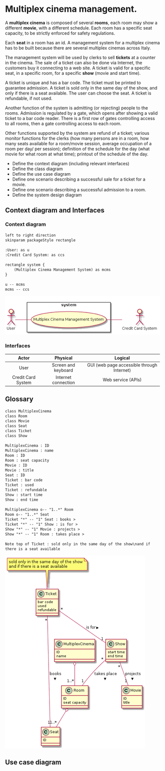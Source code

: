# Multiplex cinema management.

A **multiplex cinema** is composed of several **rooms**, each room may show a different **movie**, with a different schedule. Each room has a specific seat capacity, to be strictly enforced for safety regulations.

Each **seat** in a room has an id. A management system for a multiplex cinema has to be built because there are several multiplex cinemas across Italy.

The management system will be used by clerks to sell **tickets** at a counter in the cinema. The sale of a ticket can also be done via Internet, the customers buy it connecting to a web site. A ticket is valid for a specific seat, in a specific room, for a specific **show** (movie and start time).

A ticket is unique and has a bar code. The ticket must be printed to guarantee admission. A ticket is sold only in the same day of the show, and only if there is a seat available. The user can choose the seat. A ticket is refundable, if not used.

Another function of the system is admitting (or rejecting) people to the rooms. Admission is regulated by a gate, which opens after showing a valid ticket to a bar code reader. There is a first row of gates controlling access to all rooms, then a gate controlling access to each room.

Other functions supported by the system are refund of a ticket; various monitor functions for the clerks (how many persons are in a room, how many seats available for a room/movie session, average occupation of a room per day/ per session); definition of the schedule for the day (what movie for what room at what time); printout of the schedule of the day.

- Define the context diagram (including relevant interfaces)
- Define the class diagram
- Define the use case diagram
- Define one scenario describing a successful sale for a ticket for a movie. 
- Define one scenario describing a successful admission to a room. 
- Define the system design diagram


## Context diagram and Interfaces

### Context diagram
```plantuml
left to right direction
skinparam packageStyle rectangle

:User: as u
:Credit Card System: as ccs

rectangle system {
	(Multiplex Cinema Management System) as mcms
}

u -- mcms
mcms -- ccs
```
![context diagram](pictures/context_diagram.png)

### Interfaces
| Actor              | Physical            | Logical 									|
|:------------------:|:-------------------:|:------------------------------------------:|
| User               | Screen and keyboard | GUI (web page accessible through Internet) |
| Credit Card System | Internet connection | Web service (APIs) 						|


## Glossary
```plantuml
class MultiplexCinema
class Room
class Movie
class Seat
class Ticket
class Show

MultiplexCinema : ID
MultiplexCinema : name
Room : ID
Room : seat capacity
Movie : ID
Movie : title
Seat : ID
Ticket : bar code
Ticket : used
Ticket : refundable
Show : start time
Show : end time

MultiplexCinema o-- "1..*" Room
Room o-- "1..*" Seat
Ticket "*" -- "1" Seat : books >
Ticket "*" -- "1" Show : is for >
Show "*" -- "1" Movie : projects >
Show "*" -- "1" Room : takes place >

Note top of Ticket : sold only in the same day of the show\nand if there is a seat available
```
![glossary](pictures/glossary.png)


## Use case diagram


